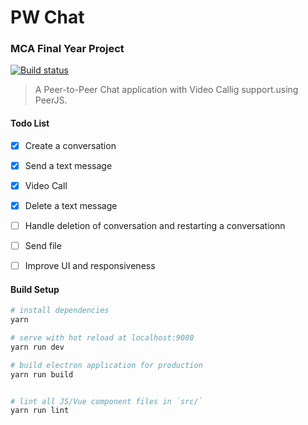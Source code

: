 # PW Chat
### MCA Final Year Project

[![Build status](https://ci.appveyor.com/api/projects/status/5uqjakx6omw4929n?retina=true)](https://ci.appveyor.com/project/slightlytrue/pw-chat)

> A Peer-to-Peer Chat application with Video Callig support.using PeerJS.

#### Todo List
- [x] Create a conversation
- [x] Send a text message 
- [x] Video Call
- [x] Delete a text message
- [ ] Handle deletion of conversation and restarting a conversationn
- [ ] Send file
- [ ] Improve UI and responsiveness


#### Build Setup

``` bash
# install dependencies
yarn

# serve with hot reload at localhost:9080
yarn run dev

# build electron application for production
yarn run build


# lint all JS/Vue component files in `src/`
yarn run lint

```
